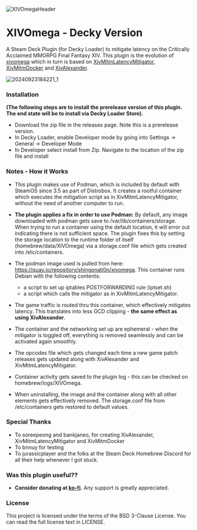 ![XIVOmegaHeader](https://github.com/user-attachments/assets/eea8545d-8ca2-4ad1-a552-d2e2c5db4d6d)

# XIVOmega - Decky Version

A Steam Deck Plugin (for Decky Loader) to mitigate latency on the Critically Acclaimed MMORPG Final Fantasy XIV. This plugin is the evolution of [xivomega](https://github.com/shingonati0n/xivomega) which in turn is based on [XivMitmLatencyMitigator](https://github.com/Soreepeong/XivMitmLatencyMitigator), [XivMitmDocker](https://github.com/bankjaneo/XivMitmDocker) and [XivAlexander](https://github.com/Soreepeong/XivMitmLatencyMitigator). 

![20240923184221_1](https://github.com/user-attachments/assets/4eeb8fee-b518-48a2-8181-a1d8a7a01645)

### Installation

**(The following steps are to install the prerelease version of this plugin. The end state will be to install via Decky Loader Store).** 

- Download the zip file in the releases page. Note this is a prerelease version. 
- In Decky Loader, enable Developer mode by going into Settings -> General -> Developer Mode
- In Developer select install from Zip. Navigate to the location of the zip file and install

### Notes - How it Works 

- This plugin makes use of Podman, which is included by default with SteamOS since 3.5 as part of Distrobox. It creates a rootful container which executes the mitigation script as in XivMitmLatencyMitigator, without the need of another computer to run. 
- **The plugin applies a fix in order to use Podman:** By default, any image downloaded with podman gets save to /var/lib/containers/storage. When trying to run a container using the default location, it will error out indicating there is not sufficient space. The plugin fixes this by setting the storage location to the runtime folder of itself (homebrew/data/XIVOmega) via a storage.conf file which gets created into /etc/containers.

- The podman image used is pulled from here: https://quay.io/repository/shingonati0n/xivomega. This container runs Debian with the following contents:
   - a script to set up iptables POSTFORWARDING rule (iptset.sh)
   - a script which calls the mitigator as in XivMitmLatencyMitigator. 

- The game traffic is routed thru this container, which effectively mitigates latency. This translates into less GCD clipping - **the same effect as using XivAlexander**. 
- The container and the networking set up are ephemeral - when the mitigator is toggled off, everything is removed seamlessly and can be activated again smoothly. 
- The opcodes file which gets changed each time a new game patch releases gets updated along with XivAlexander and XivMitmLatencyMitigator. 
- Container activity gets saved to the plugin log - this can be checked on homebrew/logs/XIVOmega. 
- When uninstalling, the image and the container along with all other elements gets effectively removed. The storage.conf file from /etc/containers gets restored to default values. 

### Special Thanks

- To soreepeong and bankjaneo, for creating XivAlexander, XivMitmLatencyMitigator and XivMitmDocker
- To bnnuy for testing 
- To jurassicplayer and the folks at the Steam Deck Homebrew Discord for all their help whenever I got stuck. 

### Was this plugin useful?? 

- **Consider donating at [ko-fi](https://ko-fi.com/ugo_shingonati0n).** Any support is greatly appreciated.

### License 

This project is licensed under the terms of the BSD 3-Clause License. You can read the full license text in LICENSE.
